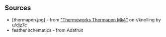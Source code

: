 ## Sources

* [thermapen.jpg] - from ["Thermoworks Thermapen Mk4"](https://www.reddit.com/r/knolling/comments/j5uqd1/thermoworks_thermapen_mk4/) on r/knolling by [u/djz7c](https://www.reddit.com/user/djz7c/)
* feather schematics - from Adafruit
